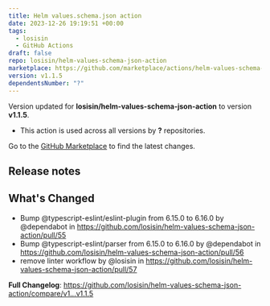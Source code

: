 ```yaml
---
title: Helm values.schema.json action
date: 2023-12-26 19:19:51 +00:00
tags:
  - losisin
  - GitHub Actions
draft: false
repo: losisin/helm-values-schema-json-action
marketplace: https://github.com/marketplace/actions/helm-values-schema-json-action
version: v1.1.5
dependentsNumber: "?"
---
```



Version updated for **losisin/helm-values-schema-json-action** to version **v1.1.5**.
- This action is used across all versions by **?** repositories.

Go to the [GitHub Marketplace](https://github.com/marketplace/actions/helm-values-schema-json-action) to find the latest changes.

## Release notes

## What's Changed
* Bump @typescript-eslint/eslint-plugin from 6.15.0 to 6.16.0 by @dependabot in https://github.com/losisin/helm-values-schema-json-action/pull/55
* Bump @typescript-eslint/parser from 6.15.0 to 6.16.0 by @dependabot in https://github.com/losisin/helm-values-schema-json-action/pull/56
* remove linter workflow by @losisin in https://github.com/losisin/helm-values-schema-json-action/pull/57


**Full Changelog**: https://github.com/losisin/helm-values-schema-json-action/compare/v1...v1.1.5
